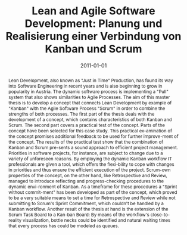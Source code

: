 ---
abstract: 'Lean Development, also known as "Just in Time" Production, has found its
  way into Software Engineering in recent years and is also beginning to grow in popularity
  in Austria. The dynamic software process is implementing a "Pull" system that also
  shows similarities to Agile Processes. The aim of this master thesis is to develop
  a concept that connects Lean Development by example of "Kanban" with the Agile Software
  Process "Scrum" in order to combine the strengths of both processes. The first part
  of the thesis deals with the development of a concept, which contains characteristics
  of both Kanban and Scrum. The second part covers a practical test of the concept.
  Parts of the concept have been selected for this case study. This practical ex-amination
  of the concept promises additional feedback to be used for further improve-ment
  of the concept. The results of the practical test show that the combination of Kanban
  and Scrum pre-sents a sound approach to efficient project management. Priorities
  in software projects, for instance, are subject to change due to a variety of unforeseen
  reasons. By employing the dynamic Kanban workflow IT professionals are given a tool,
  which offers the flexi-bility to cope with changes in priorities and thus ensure
  the efficient execution of the project. Scrum-own properties of the concept, on
  the other hand, like Retrospective and Review, managed to introduce reflecting and
  progress-checking procedures to the dynamic envi-ronment of Kanban. As a timeframe
  for these procedures a "Sprint without commit-ment" has been developed as part of
  the concept, which proved to be a very suitable means to set a time for Retrospective
  and Review while not submitting to Scrum''s Sprint Commitment, which couldn''t be
  handled by a Kanban workflow. Another result of the thesis at hand is the extension
  of the Scrum Task Board to a Kan-ban Board: By means of the workflow''s close-to-reality
  visualization, bottle necks could be identified and natural waiting times that every
  process has could be modeled as queues.'
authors:
- Raoul Vallon
date: '2011-01-01'
featured: false
publication_types:
- '7'
publishDate: '2011-01-01'
title: 'Lean and Agile Software Development: Planung und Realisierung einer Verbindung
  von Kanban und Scrum'
url_pdf: ''
---